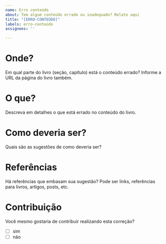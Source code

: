 ```yaml
---
name: Erro conteúdo
about: Tem algum conteúdo errado ou inadequado? Relate aqui
title: "[ERRO-CONTEÚDO]"
labels: erro-conteúdo
assignees: ''

---
```


# Onde?

Em qual parte do livro (seção, capítulo) está o conteúdo errado? Informe a URL da página do livro também.

# O que?

Descreva em detalhes o que está errado no conteúdo do livro.

# Como deveria ser?

Quais são as sugestões de como deveria ser?

# Referências

Há referências que embasam sua sugestão? Pode ser links, referências para livros, artigos, posts, etc.

# Contribuição

Você mesmo gostaria de contribuir realizando esta correção?

- [ ] sim
- [ ] não
